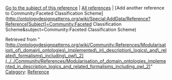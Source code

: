 [Go to the subject of this reference](../../Community/Faceted_Classification_Scheme "Community:Faceted Classification Scheme") | [All references](../../Community/References.1 "Community:References") | [Add another reference to Community:Faceted Classification Scheme](http://ontologydesignpatterns.org/wiki/Special:AddData/Reference?Reference[Subject]=Community:Faceted Classification Scheme&subject=Community:Faceted Classification Scheme)


Retrieved from "[http://ontologydesignpatterns.org/wiki/Community:References/Modularisation\_of\_domain\_ontologies\_implemented\_in\_description\_logics\_and\_related\_formalisms\_including\_owl\_2](../../Community/References/Modularisation_of_domain_ontologies_implemented_in_description_logics_and_related_formalisms_including_owl_2)"
 [Category](http://ontologydesignpatterns.org/wiki/Special:Categories "Special:Categories"): [Reference](../../Category/Reference "Category:Reference")
